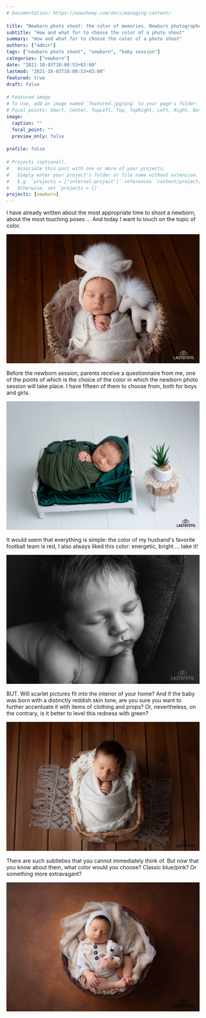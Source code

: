 ```yaml
---
# Documentation: https://wowchemy.com/docs/managing-content/

title: "Newborn photo shoot: the color of memories. Newborn photographer tips."
subtitle: "How and what for to choose the color of a photo shoot"
summary: "How and what for to choose the color of a photo shoot"
authors: ["admin"]
tags: ["newborn photo shoot", "newborn", "baby session"]
categories: ["newborn"]
date: "2021-10-03T10:00:53+03:00"
lastmod: "2021-10-03T10:00:53+03:00"
featured: true
draft: false

# Featured image
# To use, add an image named `featured.jpg/png` to your page's folder.
# Focal points: Smart, Center, TopLeft, Top, TopRight, Left, Right, BottomLeft, Bottom, BottomRight.
image:
  caption: ""
  focal_point: ""
  preview_only: false

profile: false

# Projects (optional).
#   Associate this post with one or more of your projects.
#   Simply enter your project's folder or file name without extension.
#   E.g. `projects = ["internal-project"]` references `content/project/deep-learning/index.md`.
#   Otherwise, set `projects = []`.
projects: [newborn]
---
```

I have already written about the most appropriate time to shoot a newborn, about the most touching poses ... And today I want to touch on the topic of color.

![newborn photo shoot](./newborn-photographer-1.jpg)

Before the newborn session, parents receive a questionnaire from me, one of the points of which is the choice of the color in which the newborn photo session will take place. I have fifteen of them to choose from, both for boys and girls.

![newborn photo session in Tallinn](./newborn-photographer-2.jpg)

It would seem that everything is simple: the color of my husband's favorite football team is red, I also always liked this color: energetic, bright ... take it!

![newborn session in Tallinn](./newborn-photographer-3.jpg)

BUT.
Will scarlet pictures fit into the interior of your home?
And if the baby was born with a distinctly reddish skin tone, are you sure you want to further accentuate it with items of clothing and props? Or, nevertheless, on the contrary, is it better to level this redness with green?

![newborn session in the studio](./newborn-photographer-4.jpg)

There are such subtleties that you cannot immediately think of.
But now that you know about them, what color would you choose? Classic blue/pink? Or something more extravagant?

![newborn photo shoot in Tallinn](./newborn-photographer-5.jpg)